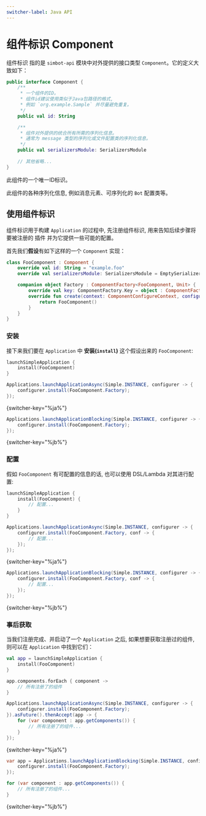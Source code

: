 ```yaml
---
switcher-label: Java API
---
```


# 组件标识 Component

<tooltip term="组件标识">组件标识</tooltip> 
指的是 `simbot-api` 模块中对外提供的接口类型 `Component`。它的定义大致如下：

```Kotlin
public interface Component {
    /**
     * 一个组件的ID。
     * 组件id建议使用类似于Java包路径的格式, 
     * 例如 `org.example.Sample` 并尽量避免重复。
     */
    public val id: String

    /**
     * 组件对外提供的统合所有所需的序列化信息。
     * 通常为 message 类型的序列化或文件配置类的序列化信息。
     */
    public val serializersModule: SerializersModule
    
    // 其他省略...
}
```

<deflist>
<def title="id">

此组件的一个唯一ID标识。

</def>
<def title="serializersModule">

此组件的各种序列化信息, 例如消息元素、可序列化的 `Bot` 配置类等。

</def>
</deflist>

## 使用组件标识

组件标识用于构建 `Application` 的过程中, 先注册组件标识, 用来告知后续步骤将要被注册的
<tooltip term="插件">插件</tooltip>
并为它提供一些可能的配置。

首先我们**假设**有如下这样的一个 `Component` 实现：

```Kotlin
class FooComponent : Component {
    override val id: String = "example.foo"
    override val serializersModule: SerializersModule = EmptySerializersModule()

    companion object Factory : ComponentFactory<FooComponent, Unit> {
        override val key: ComponentFactory.Key = object : ComponentFactory.Key {}
        override fun create(context: ComponentConfigureContext, configurer: ConfigurerFunction<Unit>): FooComponent {
            return FooComponent()
        }
    }
}
```

### 安装

接下来我们要在 `Application` 中 **安装(`install`)** 这个假设出来的 `FooComponent`: 

<tabs group="code">
<tab title="Kotlin" group-key="Kotlin">

```Kotlin
launchSimpleApplication {
    install(FooComponent)
}
```

</tab>
<tab title="Java" group-key="Java">

```Java
Applications.launchApplicationAsync(Simple.INSTANCE, configurer -> {
    configurer.install(FooComponent.Factory);
});
```
{switcher-key="%ja%"}

```Java
Applications.launchApplicationBlocking(Simple.INSTANCE, configurer -> {
    configurer.install(FooComponent.Factory);
});
```
{switcher-key="%jb%"}

</tab>
</tabs>

### 配置

假如 `FooComponent` 有可配置的信息的话, 也可以使用 DSL/Lambda 对其进行配置:

<tabs group="code">
<tab title="Kotlin" group-key="Kotlin">

```Kotlin
launchSimpleApplication {
    install(FooComponent) {
        // 配置...
    }
}
```

</tab>
<tab title="Java" group-key="Java">

```Java
Applications.launchApplicationAsync(Simple.INSTANCE, configurer -> {
    configurer.install(FooComponent.Factory, conf -> {
        // 配置...
    });
});
```
{switcher-key="%ja%"}

```Java
Applications.launchApplicationBlocking(Simple.INSTANCE, configurer -> {
    configurer.install(FooComponent.Factory, conf -> {
        // 配置...
    });
});
```
{switcher-key="%jb%"}

</tab>
</tabs>

### 事后获取

当我们注册完成、并启动了一个 `Application` 之后, 如果想要获取注册过的组件, 则可以在 `Application` 
中找到它们：

<tabs group="code">
<tab title="Kotlin" group-key="Kotlin">

```Kotlin
val app = launchSimpleApplication {
    install(FooComponent)
}

app.components.forEach { component ->
    // 所有注册了的组件
}
```

</tab>
<tab title="Java" group-key="Java">

```Java
Applications.launchApplicationAsync(Simple.INSTANCE, configurer -> {
    configurer.install(FooComponent.Factory);
}).asFuture().thenAccept(app -> {
    for (var component : app.getComponents()) {
        // 所有注册了的组件...
    }
});
```
{switcher-key="%ja%"}

```Java
var app = Applications.launchApplicationBlocking(Simple.INSTANCE, configurer -> {
    configurer.install(FooComponent.Factory);
});

for (var component : app.getComponents()) {
    // 所有注册了的组件...
}
```
{switcher-key="%jb%"}

</tab>
</tabs>




